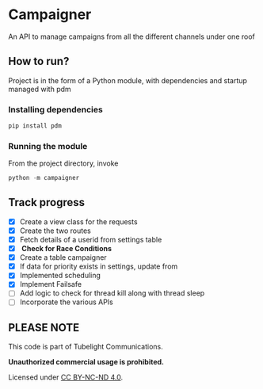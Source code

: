 # Campaigner

An API to manage campaigns from all the different channels under one roof

## How to run?
Project is in the form of a Python module, with dependencies and startup managed with pdm

### Installing dependencies
```python
pip install pdm
```

### Running the module
From the project directory, invoke
```python
python -m campaigner
```

## Track progress
- [x] Create a view class for the requests
- [x] Create the two routes
- [x] Fetch details of a userid from settings table
- [x] <b> Check for Race Conditions </b>
- [x] Create a table campaigner
- [x] If data for priority exists in settings, update from 
- [x] Implemented scheduling
- [x] Implement Failsafe
- [ ] Add logic to check for thread kill along with thread sleep
- [ ] Incorporate the various APIs

## PLEASE NOTE

This code is part of Tubelight Communications.

**Unauthorized commercial usage is prohibited.**

Licensed under [CC BY-NC-ND 4.0](LICENSE.md).